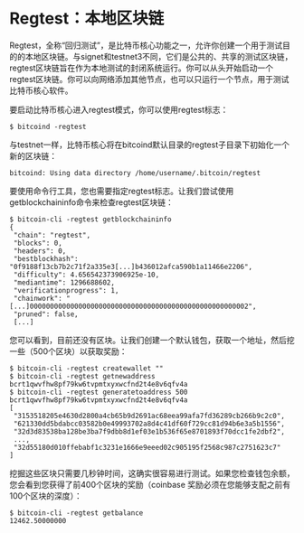 # Regtest：本地区块链

 Regtest，全称“回归测试”，是比特币核心功能之一，允许你创建一个用于测试目的的本地区块链。与signet和testnet3不同，它们是公共的、共享的测试区块链，regtest区块链旨在作为本地测试的封闭系统运行。你可以从头开始启动一个regtest区块链。你可以向网络添加其他节点，也可以只运行一个节点，用于测试比特币核心软件。&#x20;

要启动比特币核心进入regtest模式，你可以使用regtest标志：

```
$ bitcoind -regtest
```

与testnet一样，比特币核心将在bitcoind默认目录的regtest子目录下初始化一个新的区块链：

```
bitcoind: Using data directory /home/username/.bitcoin/regtest
```

要使用命令行工具，您也需要指定regtest标志。让我们尝试使用getblockchaininfo命令来检查regtest区块链：

```
$ bitcoin-cli -regtest getblockchaininfo
{
 "chain": "regtest",
 "blocks": 0,
 "headers": 0,
 "bestblockhash": "0f9188f13cb7b2c71f2a335e3[...]b436012afca590b1a11466e2206",
 "difficulty": 4.656542373906925e-10,
 "mediantime": 1296688602,
 "verificationprogress": 1,
 "chainwork": "[...]000000000000000000000000000000000000000000000000000002",
 "pruned": false,
 [...]
```

您可以看到，目前还没有区块。让我们创建一个默认钱包，获取一个地址，然后挖一些（500个区块）以获取奖励：

```
$ bitcoin-cli -regtest createwallet ""
$ bitcoin-cli -regtest getnewaddress
bcrt1qwvfhw8pf79kw6tvpmtxyxwcfnd2t4e8v6qfv4a
$ bitcoin-cli -regtest generatetoaddress 500   bcrt1qwvfhw8pf79kw6tvpmtxyxwcfnd2t4e8v6qfv4a
[
 "3153518205e4630d2800a4cb65b9d2691ac68eea99afa7fd36289cb266b9c2c0",
 "621330dd5bdabcc03582b0e49993702a8d4c41df60f729cc81d94b6e3a5b1556",
 "32d3d83538ba128be3ba7f9dbb8d1ef03e1b536f65e8701893f70dcc1fe2dbf2",
 ...,
 "32d55180d010ffebabf1c3231e1666e9eeed02c905195f2568c987c2751623c7"
]
```

挖掘这些区块只需要几秒钟时间，这确实很容易进行测试。如果您检查钱包余额，您会看到您获得了前400个区块的奖励（coinbase 奖励必须在您能够支配之前有100个区块的深度）：

```
$ bitcoin-cli -regtest getbalance
12462.50000000
```


